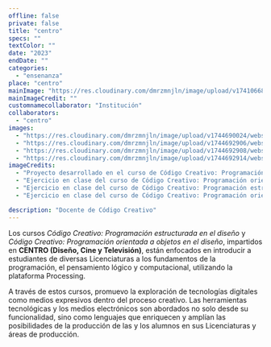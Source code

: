 ```yaml
---
offline: false
private: false
title: "centro"
specs: ""
textColor: ""
date: "2023"
endDate: ""
categories:  
  - "ensenanza"
place: "centro"
mainImage: "https://res.cloudinary.com/dmrzmnjln/image/upload/v1741066818/website/projects/ense%C3%B1anza/qrwgtkifgziijkcqd3wn.jpg"
mainImageCredit: ""
customnamecollaborator: "Institución"
collaborators:
  - "centro"
images:
  - "https://res.cloudinary.com/dmrzmnjln/image/upload/v1744690024/website/projects/ense%C3%B1anza/kjb7yrxzighb2eyiindt.jpg"
  - "https://res.cloudinary.com/dmrzmnjln/image/upload/v1744692906/website/projects/ense%C3%B1anza/jkzdhck6znniikxzpro3.png"
  - "https://res.cloudinary.com/dmrzmnjln/image/upload/v1744692908/website/projects/ense%C3%B1anza/cua4tlybza79trmajk0z.jpg"
  - "https://res.cloudinary.com/dmrzmnjln/image/upload/v1744692914/website/projects/ense%C3%B1anza/o1b7nd1yjjyraevvwo27.png"
imageCredits:
  - "Proyecto desarrollado en el curso de Código Creativo: Programación estructurada en el diseño, por la estudiante Camila Martínez. 2023, Ciudad de México."
  - "Ejercicio en clase del curso de Código Creativo: Programación orientada a objetos en el diseño. 2024, Ciudad de México."
  - "Ejercicio en clase del curso de Código Creativo: Programación estructurada en el diseño. 2023, Ciudad de México."
  - "Ejercicio en clase del curso de Código Creativo: Programación orientada a objetos en el diseño. 2024, Ciudad de México."

description: "Docente de Código Creativo"
---
```

Los cursos *Código Creativo: Programación estructurada en el diseño* y *Código Creativo: Programación orientada a objetos en el diseño*, impartidos en **CENTRO (Diseño, Cine y Televisión)**, están enfocados en introducir a estudiantes de diversas Licenciaturas a los fundamentos de la programación, el pensamiento lógico y computacional, utilizando la plataforma Processing. 

A través de estos cursos, promuevo la exploración de tecnologías digitales como medios expresivos dentro del proceso creativo. Las herramientas tecnológicas y los medios electrónicos son abordados no solo desde su funcionalidad, sino como lenguajes que enriquecen y amplían las posibilidades de la producción de las y los alumnos en sus Licenciaturas y áreas de producción.